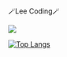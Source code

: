 🪄Lee Coding🪄
<div><a href='https://www.instagram.com/easy__hun_/'><img src="https://img.shields.io/badge/Instagram-FA58D0?style=flat-square&logo=instagram&logoColor=white"/></a></div>

[![Top Langs](https://github-readme-stats.vercel.app/api/top-langs/?username=sawoo0999)](https://github.com/sawoo0999/github-readme-stats)
